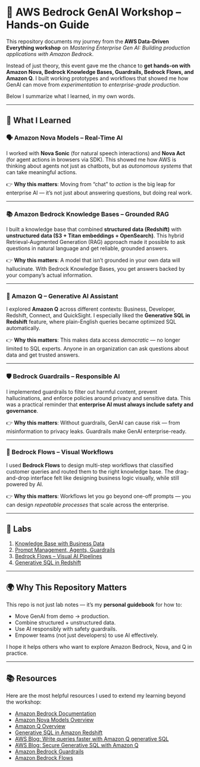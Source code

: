 # 📘 AWS Bedrock GenAI Workshop – Hands-on Guide  

This repository documents my journey from the **AWS Data-Driven Everything workshop** on *Mastering Enterprise Gen AI: Building production applications with Amazon Bedrock*.  

Instead of just theory, this event gave me the chance to **get hands-on with Amazon Nova, Bedrock Knowledge Bases, Guardrails, Bedrock Flows, and Amazon Q**. I built working prototypes and workflows that showed me how GenAI can move from *experimentation* to *enterprise-grade production*.  

Below I summarize what I learned, in my own words.  

---

## 🚀 What I Learned  

### 🗣 Amazon Nova Models – Real-Time AI  
I worked with **Nova Sonic** (for natural speech interactions) and **Nova Act** (for agent actions in browsers via SDK). This showed me how AWS is thinking about agents not just as chatbots, but as *autonomous systems* that can take meaningful actions.  

👉 **Why this matters**: Moving from “chat” to *action* is the big leap for enterprise AI — it’s not just about answering questions, but doing real work.  

---

### 📚 Amazon Bedrock Knowledge Bases – Grounded RAG  
I built a knowledge base that combined **structured data (Redshift)** with **unstructured data (S3 + Titan embeddings + OpenSearch)**. This hybrid Retrieval-Augmented Generation (RAG) approach made it possible to ask questions in natural language and get reliable, grounded answers.  

👉 **Why this matters**: A model that isn’t grounded in your own data will hallucinate. With Bedrock Knowledge Bases, you get answers backed by your company’s actual information.  

---

### 🤖 Amazon Q – Generative AI Assistant  
I explored **Amazon Q** across different contexts: Business, Developer, Redshift, Connect, and QuickSight. I especially liked the **Generative SQL in Redshift** feature, where plain-English queries became optimized SQL automatically.  

👉 **Why this matters**: This makes data access *democratic* — no longer limited to SQL experts. Anyone in an organization can ask questions about data and get trusted answers.  

---

### 🛡 Bedrock Guardrails – Responsible AI  
I implemented guardrails to filter out harmful content, prevent hallucinations, and enforce policies around privacy and sensitive data. This was a practical reminder that **enterprise AI must always include safety and governance**.  

👉 **Why this matters**: Without guardrails, GenAI can cause risk — from misinformation to privacy leaks. Guardrails make GenAI enterprise-ready.  

---

### 🔄 Bedrock Flows – Visual Workflows  
I used **Bedrock Flows** to design multi-step workflows that classified customer queries and routed them to the right knowledge base. The drag-and-drop interface felt like designing business logic visually, while still powered by AI.  

👉 **Why this matters**: Workflows let you go beyond one-off prompts — you can design *repeatable processes* that scale across the enterprise.  

---

## 🧪 Labs  

1. [Knowledge Base with Business Data](labs/knowledge_base_setup.md)  
2. [Prompt Management, Agents, Guardrails](labs/prompt_agents_guardrails.md)  
3. [Bedrock Flows – Visual AI Pipelines](labs/bedrock_flows.md)  
4. [Generative SQL in Redshift](labs/generative_sql_redshift.md)  

---

## 🌍 Why This Repository Matters  

This repo is not just lab notes — it’s my **personal guidebook** for how to:  
- Move GenAI from demo → production.  
- Combine structured + unstructured data.  
- Use AI responsibly with safety guardrails.  
- Empower teams (not just developers) to use AI effectively.  

I hope it helps others who want to explore Amazon Bedrock, Nova, and Q in practice.  

---

## 📚 Resources  

Here are the most helpful resources I used to extend my learning beyond the workshop:  

- [Amazon Bedrock Documentation](https://docs.aws.amazon.com/bedrock/)  
- [Amazon Nova Models Overview](https://aws.amazon.com/ai/generative-ai/amazon-nova/)  
- [Amazon Q Overview](https://aws.amazon.com/q/)  
- [Generative SQL in Amazon Redshift](https://docs.aws.amazon.com/redshift/latest/mgmt/query-editor-v2-generative-ai.html)  
- [AWS Blog: Write queries faster with Amazon Q generative SQL](https://aws.amazon.com/blogs/big-data/write-queries-faster-with-amazon-q-generative-sql-for-amazon-redshift/)  
- [AWS Blog: Secure Generative SQL with Amazon Q](https://aws.amazon.com/blogs/big-data/secure-generative-sql-with-amazon-q/)  
- [Amazon Bedrock Guardrails](https://docs.aws.amazon.com/bedrock/latest/userguide/guardrails.html)  
- [Amazon Bedrock Flows](https://docs.aws.amazon.com/bedrock/latest/userguide/flows.html)  
